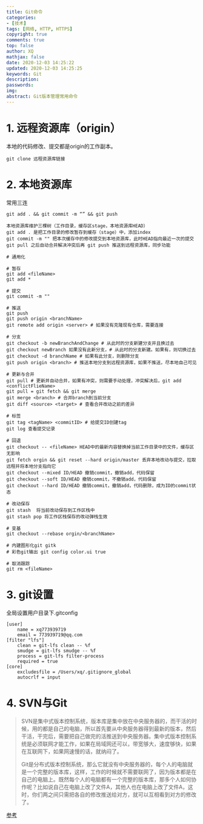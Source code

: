 ```yaml
---
title: Git命令
categories: 
- [技术]
tags: [网络, HTTP, HTTPS]
copyright: true
comments: true
top: false
author: XQ
mathjax: false
date: 2020-12-03 14:25:22
updated: 2020-12-03 14:25:25
keywords: Git
description: 
passwords:
img: 
abstract: Git版本管理常用命令
---
```


# 1. 远程资源库（origin）

本地的代码修改、提交都是origin的工作副本。

`git clone 远程资源库链接`

# 2. 本地资源库

常用三连

`git add . && git commit -m “” && git push` 

```shell
本地资源库维护三棵树（工作目录，缓存区stage，本地资源库HEAD）
git add . 是把工作目录的修改暂存到缓存（stage）中，添加index
git commit -m "" 把本次缓存中的修改提交到本地资源库，此时HEAD指向最近一次的提交
git pull 之后自动合并解决冲突后再 git push 推送到远程资源库，同步功能
```



```shell
# 通用化

# 暂存
git add <fileName>
git add *

# 提交
git commit -m ""

# 推送
git push
git push origin <branchName>
git remote add origin <server> # 如果没有克隆现有仓库，需要连接

# 分支
git checkout -b newBranchAndChange # 从此时的分支新建分支并且换过去
git checkout newBranch 如果没有此新分支，# 从此时的分支新建。如果有，则切换过去
git checkout -d branchName # 如果有此分支，则删除分支
git push origin <branch> # 推送本地分支到远程资源库，如果不推送，尽本地自己可见

# 更新与合并
git pull # 更新并自动合并，如果有冲突，则需要手动处理，冲突解决后，git add <conflictFlieName>
git pull = git fetch && git merge
git merge <branch> # 合并branch到当前分支
git diff <source> <target> # 查看合并改动之前的差异

# 标签 
git tag <tagName> <commitID> # 给提交ID创建tag
git log 查看提交记录

# 回退
git checkout -- <fileName> HEAD中的最新内容替换掉当前工作目录中的文件，缓存区无影响
git fetch orgin && git reset --hard origin/master 丢弃本地改动与提交，拉取远程并将本地分支指向它
git checkout --mixed ID/HEAD 撤销commit，撤销add，代码保留
git checkout --soft ID/HEAD 撤销commit，不撤销add，代码保留
git checkout --hard ID/HEAD 撤销commit，撤销add，代码删除，成为ID的commit状态

# 改动保存
git stash  将当前改动保存到工作区栈中
git stash pop 将工作区栈保存的改动弹栈生效

# 变基
git checkout --rebase orgin/<branchName>

# 内建图形化git gitk
# 彩色git输出 git config color.ui true

# 取消跟踪
git rm <fileName>
```

# 3. git设置

全局设置用户目录下.gitconfig 

```shell
[user]
	name = xq773939719
	email = 773939719@qq.com
[filter "lfs"]
	clean = git-lfs clean -- %f
	smudge = git-lfs smudge -- %f
	process = git-lfs filter-process
	required = true
[core]
	excludesfile = /Users/xq/.gitignore_global
	autocrlf = input
```

# 4. SVN与Git

> SVN是集中式版本控制系统，版本库是集中放在中央服务器的，而干活的时候，用的都是自己的电脑，所以首先要从中央服务器得到最新的版本，然后干活，干完后，需要把自己做完的活推送到中央服务器。集中式版本控制系统是必须联网才能工作，如果在局域网还可以，带宽够大，速度够快，如果在互联网下，如果网速慢的话，就纳闷了。
>
> Git是分布式版本控制系统，那么它就没有中央服务器的，每个人的电脑就是一个完整的版本库，这样，工作的时候就不需要联网了，因为版本都是在自己的电脑上。既然每个人的电脑都有一个完整的版本库，那多个人如何协作呢？比如说自己在电脑上改了文件A，其他人也在电脑上改了文件A，这时，你们两之间只需把各自的修改推送给对方，就可以互相看到对方的修改了。



[参考](https://www.bootcss.com/p/git-guide/)
